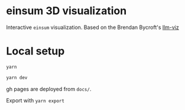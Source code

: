 # einsum 3D visualization

Interactive `einsum` visualization. Based on the Brendan Bycroft's [llm-viz](https://github.com/bbycroft/llm-viz)


# Local setup


```bash
yarn

yarn dev
```

gh pages are deployed from `docs/`.

Export with `yarn export`


